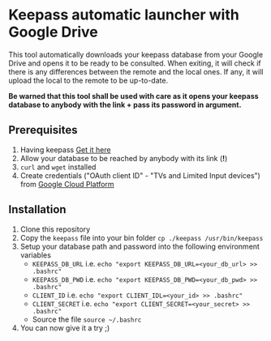 # Keepass automatic launcher with Google Drive

This tool automatically downloads your keepass database from your Google Drive and opens it to be ready to be consulted.
When exiting, it will check if there is any differences between the remote and the local ones. If any, it will upload the local to the remote to be up-to-date.

**Be warned that this tool shall be used with care as it opens your keepass database to anybody with the link + pass its password in argument.**

## Prerequisites
1. Having keepass [Get it here](https://keepass.info/index.html)
2. Allow your database to be reached by anybody with its link (**!**)
3. `curl` and `wget` installed
4. Create credentials ("OAuth client ID" - "TVs and Limited Input devices") from [Google Cloud Platform](https://console.cloud.google.com/apis/credentials)

## Installation
1. Clone this repository
2. Copy the `keepass` file into your bin folder
`cp ./keepass /usr/bin/keepass`
3. Setup your database path and password into the following environment variables
    * `KEEPASS_DB_URL` i.e. `echo "export KEEPASS_DB_URL=<your_db_url> >> .bashrc"`
    * `KEEPASS_DB_PWD` i.e. `echo "export KEEPASS_DB_PWD=<your_db_pwd> >> .bashrc"`
    * `CLIENT_ID` i.e. `echo "export CLIENT_IDL=<your_id> >> .bashrc"`
    * `CLIENT_SECRET` i.e. `echo "export CLIENT_SECRET=<your_secret> >> .bashrc"`
    * Source the file `source ~/.bashrc`
4. You can now give it a try ;)
